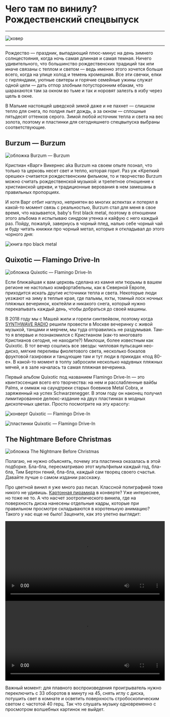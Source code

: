 # Чего там по винилу? Рождественский спецвыпуск

***

![ковер](./img/cover.png)

***

Рождество — праздник, выпадающий плюс-минус на день зимнего солнцестояния, когда ночь самая длинная и самая темная.
Ничего удивительного, что большинство рождественских традиций так или иначе связаны с теплом и светом — ведь именно этого хочется больше всего, когда на улице холод и темень кромешная.
Все эти свечки, елки с гирляндами, уютные свитеры и горячие семейные ужины служат одной цели — дать отпор злобным потусторонним ебакам, что шарахаются там за окном во тьме и так и норовят залезть в избу через щель в окне.

В Мальме настоящей шведской зимой даже и не пахнет — слишком тепло для снега, по полдня льет дождь, а за окном — сплошные пятьдесят оттенков серого.
Зимой любой источник тепла и света на вес золота, поэтому и пластинки для сегодняшнего спецвыпуска выбраны соответствующие.

## Burzum — Burzum

![обложка Burzum — Burzum](./img/burzum-burzum.jpg)

Кристиан «Варг» Викернес aka Burzum на своем опыте познал, что только та церковь несет свет и тепло, которая горит.
Раз уж «Крепкий орешек» считается рождественским фильмом, то и творчество Burzum можно считать рождественской музыкой: и трепетное отношение к христианской церкви, и традиционные верования в нем замешаны в правильных пропорциях.

И хотя Варг отбит наглухо, неприятен во многих аспектах и потерял в какой-то момент связь с реальностью, Burzum стал для меня в свое время, что называется, baby's first black metal, поэтому в отношении этого альбома я испытываю синдром утенка и кайфую с него каждый раз.
Пойду, пожалуй, завернусь в чорный плед, налью себе чорный чай и буду читать книжки про чорный метал, которые я откладывал до этого чорного дня:

![книга про black metal](./img/book.jpg)

## Quixotic — Flamingo Drive-In

![обложка Quixotic — Flamingo Drive-In](./img/quixotic-flamingo-drive-in.jpg)

Если ближайшая к вам церковь сделана из камня или тюрьмы в вашем регионе не настолько комфортабельны, как в Северной Европе, приходится искать другие источники тепла и света.
Некоторые люди уезжают на зиму в теплые края, где пальмы, яхты, томный лоск ночных пляжных вечеринок, коктейли и никакого снега, который нужно перекапывать каждый день, чтобы добраться до своей машины.

В 2018 году мы с Машей жили и горели синтвейвом, поэтому когда [SYNTHWAVE RADIO](https://vk.com/synthwave_radio) решили провести в Москве вечеринку с живой музыкой, танцами и мерчем, мы туда отправились не раздумывая.
Там-то я впервые и познакомился с Кристианом (как-то многовато Кристианов сегодня, не находите?) Миклоши, более известным как Quixotic.
В тот вечер сошлись все звезды: чилловая пульсация нео-диско, мягкие переливы фиолетового света, несколько бокалов фруктовой газировки и танцующие там и тут люди в прикидах «под 80-е».
В какой-то момент в толпу забросили несколько надувных пляжных мячей, и в зале началась та самая пляжная вечеринка.

Первый альбом Quixotic под названием Flamingo Drive-In — это квинтэссенция всего его творчества: на нем и расслабленные вайбы Palms, и оммаж на саундтреки старых боевиков Metal Cobra, и заряженный на успех Schwarzenegger.
В этом году он наконец получил лимитированное делюкс-издание на двух пластинках в модных дискотечных цветах.
Просто посмотрите на эту красоту:

![конверт Quixotic — Flamingo Drive-In](./img/quixotic-flamingo-drive-in-inside.jpg)

![пластинки Quixotic — Flamingo Drive-In](./img/quixotic-flamingo-drive-in-records.jpg)

## The Nightmare Before Christmas

![обложка The Nightmare Before Christmas](./img/the-nightmare-before-christmas.jpg)

Полагаю, не нужно объяснять, почему эта пластинка оказалась в этой подборке.
Бла-бла, пересматриваю этот мультфильм каждый год, бла-бла, Тим Бертон гений, бла-бла, каждый сам творец своего счастья.
Давайте лучше о самом издании расскажу.

Про цветной винил я уже много раз писал.
Классной полиграфией тоже никого не удивишь.
[Картонная пирамида](/2024/05/29/vinyl-report/) в конверте?
Уже интереснее, но тоже не то.
А что насчет зоотропического винила, где на поверхность диска нанесены отдельные кадры, которые при правильном просмотре складываются в коротенькую анимацию?
Такого у нас еще не было!
Зацените, как это улетно выглядит:

<span class="gallery-2">
<video style="width: 100%" controls="controls" src="./img/the-nightmare-before-christmas-zoetrope-1.mp4"></video>
<video style="width: 100%" controls="controls" src="./img/the-nightmare-before-christmas-zoetrope-2.mp4"></video>
</span>

Важный момент: для плавного воспроизведения проигрыватель нужно переключить с 33 оборотов в минуту на 45, снять иглу с диска, потушить свет в комнате и осветить поверхность стробоскопическим светом с частотой 40 герц.
Так что слушать музыку одновременно с просмотром волшебных картинок не выйдет.
